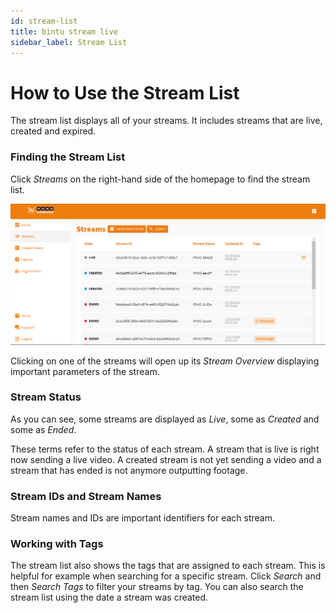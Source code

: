 ```yaml
---
id: stream-list
title: bintu stream live
sidebar_label: Stream List
---
```


# How to Use the Stream List

The stream list displays all of your streams. It includes streams that are live, created and expired.

### Finding the Stream List

Click *Streams* on the right-hand side of the homepage to find the stream list. 

![finding-stream-list](assets/stream-list.png)

Clicking on one of the streams will open up its *Stream Overview* displaying important parameters of the stream.

### Stream Status

As you can see, some streams are displayed as *Live*, some as *Created* and some as *Ended*.

These terms refer to the status of each stream. A stream that is live is right now sending a live video. A created stream is not yet sending a video and a stream that has ended is not anymore outputting footage.

### Stream IDs and Stream Names

Stream names and IDs are important identifiers for each stream. 

### Working with Tags

The stream list also shows the tags that are assigned to each stream. This is helpful for example when searching for a specific stream. Click *Search* and then *Search Tags* to filter your streams by tag. You can also search the stream list using the date a stream was created.